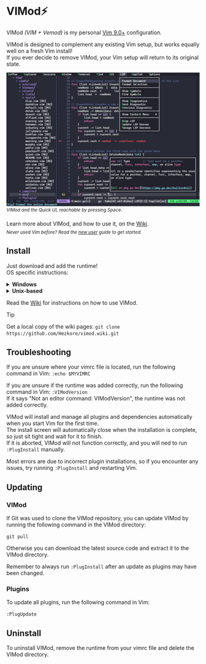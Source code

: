 # VIMod⚡
VIMod _(VIM + Vemod)_ is my personal [Vim 9.0+](https://github.com/vim/vim) configuration.

VIMod is designed to complement any existing Vim setup, but works equally well on a fresh Vim install!\
If you ever decide to remove VIMod, your Vim setup will return to its original state.

![demo](https://github.com/Hezkore/vimod/blob/main/demo.png?raw=true)
<sup>_VIMod and the Quick UI, reachable by pressing <kbd>Space</kbd>._</sup>

Learn more about VIMod, and how to use it, on the [Wiki](https://github.com/Hezkore/vimod/wiki).\
<sub>_Never used Vim before? Read the [new user](https://github.com/Hezkore/vimod/wiki/New-User) guide to get started._</sub>

## Install
Just download and add the runtime!\
OS specific instructions:
<details>
<summary><b>Windows</b></summary>

1. Clone the VIMod repository to your local machine:
	```shell
	git clone https://github.com/hezkore/vimod.git %USERPROFILE%/vimfiles/vimod
	```
2. Add the runtime at the top of your `vimrc` file:
	```vim
	runtime vimod/vimod.vim
	```
3. Add the optional [extended keymaps](https://github.com/Hezkore/vimod/wiki#extended-keymaps) below the runtime:
	```vim
	VIModKeys
	```
</details>

<details>
<summary><b>Unix-based</b></summary>

1. Clone the VIMod repository to your local machine:
	```shell
	git clone https://github.com/hezkore/vimod.git ~/.vim/vimod
	```
2. Add the runtime at the top of your `vimrc` file:
	```vim
	runtime vimod/vimod.vim
	```
3. Add the optional [extended keymaps](https://github.com/Hezkore/vimod/wiki#extended-keymaps) below the runtime:
	```vim
	VIModKeys
	```
</details>

Read the [Wiki](https://github.com/Hezkore/vimod/wiki) for instructions on how to use VIMod.

> [!TIP]
> Get a local copy of the wiki pages:
> `git clone https://github.com/Hezkore/vimod.wiki.git`

## Troubleshooting
If you are unsure where your vimrc file is located, run the following command in Vim: `:echo $MYVIMRC`

If you are unsure if the runtime was added correctly,  run the following command in Vim: `:VIModVersion`\
If it says "Not an editor command: VIModVersion", the runtime was not added correctly.

VIMod will install and manage all plugins and dependencies automatically when you start Vim for the first time.\
The install screen will automatically close when the installation is complete, so just sit tight and wait for it to finish.\
If it is aborted, VIMod will not function correctly, and you will ned to run `:PlugInstall` manually.

Most errors are due to incorrect plugin installations, so if you encounter any issues, try running `:PlugInstall` and restarting Vim.

## Updating

### VIMod

If Git was used to clone the VIMod repository, you can update VIMod by running the following command in the VIMod directory:
```shell
git pull
```
Otherwise you can download the latest source code and extract it to the VIMod directory.

Remember to always run `:PlugInstall` after an update as plugins may have been changed.

### Plugins
To update all plugins, run the following command in Vim:
```vim
:PlugUpdate
```

## Uninstall
To uninstall VIMod, remove the runtime from your vimrc file and delete the VIMod directory.